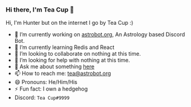 ### Hi there, I'm Tea Cup 👋 

Hi, I'm Hunter but on the internet I go by Tea Cup :)

- 🔭 I’m currently working on [astrobot.org](https://astrobot.org), An Astrology based Discord Bot.
- 🌱 I’m currently learning Redis and React
- 👯 I’m looking to collaborate on nothing at this time.
- 🤔 I’m looking for help with nothing at this time.
- 💬 Ask me about something [here](https://github.com/TheTeaCup/TheTeaCup/issues)
- 📫 How to reach me: [tea@astrobot.org](mailto:tea@astrobot.org)
- 😄 Pronouns: He/Him/His
- ⚡ Fun fact: I own a hedgehog
- Discord: `Tea Cup#9999`
